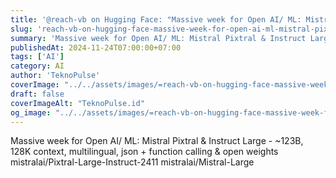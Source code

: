 ```yaml
---
title: '@reach-vb on Hugging Face: "Massive week for Open AI/ ML: Mistral Pixtral & Instruct Large - ~123B, 128K…"'
slug: 'reach-vb-on-hugging-face-massive-week-for-open-ai-ml-mistral-pixtral-instruct-large-123b-1'
summary: 'Massive week for Open AI/ ML: Mistral Pixtral & Instruct Large - ~123B, 128K context, multilingual, json + function calling & open weights mistralai/Pixtral-Large-Instruct-2411 mistralai/Mistral-Large'
publishedAt: 2024-11-24T07:00:00+07:00
tags: ['AI']
category: AI
author: 'TeknoPulse'
coverImage: "../../assets/images/=reach-vb-on-hugging-face-massive-week-for-open-ai-ml-mistral-pixtral-instruct-large-123b-1-16x9.png"
draft: false
coverImageAlt: "TeknoPulse.id"
og_image: "../../assets/images/=reach-vb-on-hugging-face-massive-week-for-open-ai-ml-mistral-pixtral-instruct-large-123b-1-16x9.png"
---
```


Massive week for Open AI/ ML: Mistral Pixtral & Instruct Large - ~123B, 128K context, multilingual, json + function calling & open weights mistralai/Pixtral-Large-Instruct-2411 mistralai/Mistral-Large
